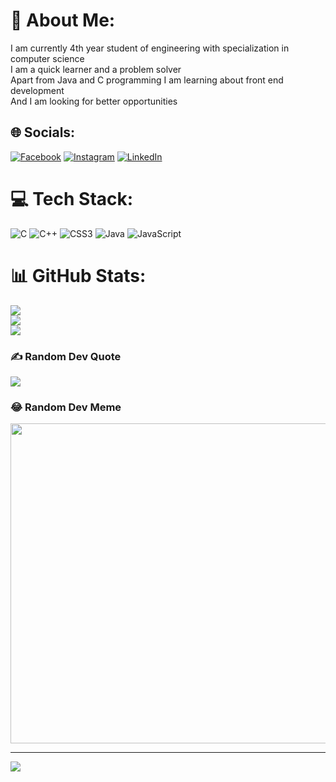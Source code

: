 # 💫 About Me:
I am currently 4th year student of engineering with specialization in computer science<br>I am a quick learner and a problem solver <br>Apart from Java and C programming I am learning about front end development <br>And I am looking for better opportunities


## 🌐 Socials:
[![Facebook](https://img.shields.io/badge/Facebook-%231877F2.svg?logo=Facebook&logoColor=white)](https://facebook.com/https://www.facebook.com/debosmita.ghosh.520?mibextid=ZbWKwL) [![Instagram](https://img.shields.io/badge/Instagram-%23E4405F.svg?logo=Instagram&logoColor=white)](https://instagram.com/_ulzang_debs_) [![LinkedIn](https://img.shields.io/badge/LinkedIn-%230077B5.svg?logo=linkedin&logoColor=white)](https://linkedin.com/in/https://www.linkedin.com/in/debosmita-ghosh-101204175) 

# 💻 Tech Stack:
![C](https://img.shields.io/badge/c-%2300599C.svg?style=for-the-badge&logo=c&logoColor=white) ![C++](https://img.shields.io/badge/c++-%2300599C.svg?style=for-the-badge&logo=c%2B%2B&logoColor=white) ![CSS3](https://img.shields.io/badge/css3-%231572B6.svg?style=for-the-badge&logo=css3&logoColor=white) ![Java](https://img.shields.io/badge/java-%23ED8B00.svg?style=for-the-badge&logo=java&logoColor=white) ![JavaScript](https://img.shields.io/badge/javascript-%23323330.svg?style=for-the-badge&logo=javascript&logoColor=%23F7DF1E)
# 📊 GitHub Stats:
![](https://github-readme-stats.vercel.app/api?username=debsgh2509&theme=blueberry&hide_border=true&include_all_commits=false&count_private=false)<br/>
![](https://github-readme-streak-stats.herokuapp.com/?user=debsgh2509&theme=blueberry&hide_border=true)<br/>
![](https://github-readme-stats.vercel.app/api/top-langs/?username=debsgh2509&theme=blueberry&hide_border=true&include_all_commits=false&count_private=false&layout=compact)

### ✍️ Random Dev Quote
![](https://quotes-github-readme.vercel.app/api?type=horizontal&theme=radical)

### 😂 Random Dev Meme
<img src="https://random-memer.herokuapp.com/" width="512px"/>

---
[![](https://visitcount.itsvg.in/api?id=debsgh2509&icon=0&color=1)](https://visitcount.itsvg.in)

<!-- Proudly created with GPRM ( https://gprm.itsvg.in ) -->
